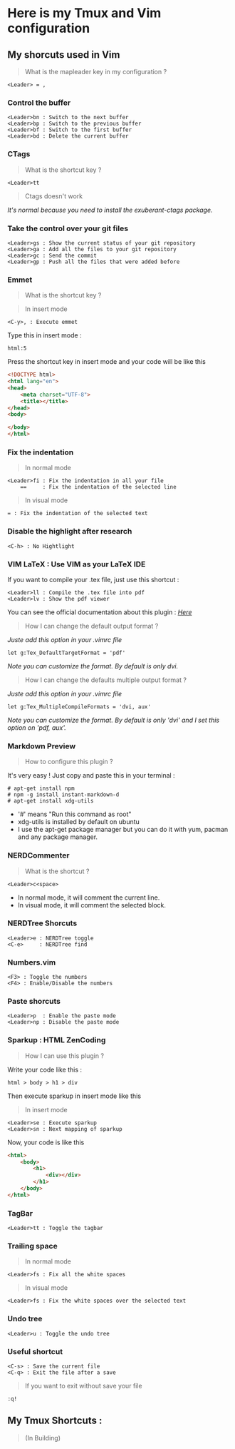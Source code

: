 # Here is  my Tmux and Vim configuration

## My shorcuts used in Vim

> What is the mapleader key in my configuration ?

    <Leader> = ,

### Control the buffer
    <Leader>bn : Switch to the next buffer
    <Leader>bp : Switch to the previous buffer
    <Leader>bf : Switch to the first buffer
    <Leader>bd : Delete the current buffer

### CTags

> What is the shortcut key ?

    <Leader>tt

> Ctags doesn't work

*It's normal because you need to install the exuberant-ctags package.*

### Take the control over your git files
    <Leader>gs : Show the current status of your git repository
    <Leader>ga : Add all the files to your git repository
    <Leader>gc : Send the commit
    <Leader>gp : Push all the files that were added before


### Emmet
> What is the shortcut key ?

> In insert mode

    <C-y>, : Execute emmet

Type this in insert mode :

    html:5

Press the shortcut key in insert mode and your code will be like this

```html
<!DOCTYPE html>
<html lang="en">
<head>
    <meta charset="UTF-8">
    <title></title>
</head>
<body>

</body>
</html>
```

### Fix the indentation
> In normal mode

    <Leader>fi : Fix the indentation in all your file
        ==     : Fix the indentation of the selected line
> In visual mode

    = : Fix the indentation of the selected text

### Disable the highlight after research
    <C-h> : No Hightlight

### VIM LaTeX : Use VIM as your LaTeX IDE

If you want to compile your .tex file, just use this shortcut :

    <Leader>ll : Compile the .tex file into pdf
    <Leader>lv : Show the pdf viewer

You can see the official documentation about this plugin :
[*Here*](http://vim-latex.sourceforge.net/documentation/latex-suite.html)

> How I can change the default output format ?

*Juste add this option in your .vimrc file*

    let g:Tex_DefaultTargetFormat = 'pdf'

*Note you can customize the format. By default is only dvi.*

> How I can change the defaults multiple output format ?

*Juste add this option in your .vimrc file*

    let g:Tex_MultipleCompileFormats = 'dvi, aux'

*Note you can customize the format. By default is only 'dvi' and I set this option
on 'pdf, aux'.*

### Markdown Preview

> How to configure this plugin ?

It's very easy ! Just copy and paste this in your terminal :

    # apt-get install npm
    # npm -g install instant-markdown-d
    # apt-get install xdg-utils

* '#' means "Run this command as root"
* xdg-utils is installed by default on ubuntu
* I use the apt-get package manager but you can do it with yum, pacman and any
  package manager.

### NERDCommenter
> What is the shortcut ?

    <Leader>c<space>

* In normal mode, it will comment the current line.
* In visual mode, it will comment the selected block.

### NERDTree Shorcuts
    <Leader>e : NERDTree toggle
    <C-e>     : NERDTree find

### Numbers.vim
    <F3> : Toggle the numbers
    <F4> : Enable/Disable the numbers

### Paste shorcuts
    <Leader>p  : Enable the paste mode
    <Leader>np : Disable the paste mode

### Sparkup      : HTML ZenCoding
> How I can use this plugin ?

Write your code like this :

    html > body > h1 > div

Then execute sparkup in insert mode like this
> In insert mode

    <Leader>se : Execute sparkup
    <Leader>sn : Next mapping of sparkup

Now, your code is like this

```html
<html>
    <body>
        <h1>
            <div></div>
        </h1>
    </body>
</html>
```

### TagBar
    <Leader>tt : Toggle the tagbar

### Trailing space
> In normal mode

    <Leader>fs : Fix all the white spaces

> In visual mode

    <Leader>fs : Fix the white spaces over the selected text

### Undo tree
    <Leader>u : Toggle the undo tree

### Useful shortcut
    <C-s> : Save the current file
    <C-q> : Exit the file after a save

> If you want to exit without save your file

    :q!


## My Tmux Shortcuts :

> (In Building)
